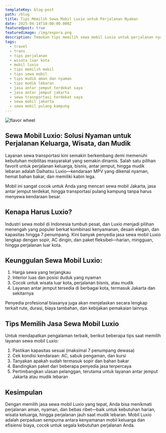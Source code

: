 ```yaml
---
templateKey: blog-post
path: /blog
title: Tips Memilih Sewa Mobil Luxio untuk Perjalanan Nyaman
date: 2025-04-14T10:00:00.000Z
featuredpost: true
featuredimage: /img/expora.png
description: Temukan tips memilih sewa mobil Luxio untuk perjalanan nyaman dan efisien. Cocok untuk wisata luar kota, mudik lebaran, dan jasa antar jemput di Jakarta. Dapatkan panduan memilih layanan sewa transportasi terpercaya, termasuk tips sewa mobil, mobil keluarga, hingga jasa antar jemput terdekat Anda.
tags:
  - travel 
  - trans
  - tips perjalanan
  - wisata luar kota
  - mobil luxio
  - tips memilih mobil
  - tips sewa mobil
  - tips mudik aman dan nyaman
  - tips mudik lebaran
  - jasa antar jemput terdekat saya
  - jasa antar jemput jakarta
  - sewa trasnportasi terdekat saya
  - sewa mobil jakarta
  - sewa mobil pulang kampung 
---
```

![flavor wheel](/img/luxio1.png)

## Sewa Mobil Luxio: Solusi Nyaman untuk Perjalanan Keluarga, Wisata, dan Mudik

Layanan sewa transportasi kini semakin berkembang demi memenuhi kebutuhan mobilitas masyarakat yang semakin dinamis. Salah satu pilihan favorit untuk perjalanan keluarga, bisnis, antar jemput, hingga mudik lebaran adalah Daihatsu Luxio—kendaraan MPV yang dikenal nyaman, hemat bahan bakar, dan memiliki kabin lega.

Mobil ini sangat cocok untuk Anda yang mencari sewa mobil Jakarta, jasa antar jemput terdekat, hingga transportasi pulang kampung tanpa harus menyewa kendaraan besar.

## Kenapa Harus Luxio?
Industri sewa mobil di Indonesia tumbuh pesat, dan Luxio menjadi pilihan menengah yang populer berkat kombinasi kenyamanan, desain elegan, dan kapasitas hingga 7 penumpang. Kini banyak penyedia jasa sewa mobil Luxio lengkap dengan sopir, AC dingin, dan paket fleksibel—harian, mingguan, hingga perjalanan luar kota.

## Keunggulan Sewa Mobil Luxio:
1. Harga sewa yang terjangkau
2. Interior luas dan posisi duduk yang nyaman
3. Cocok untuk wisata luar kota, perjalanan bisnis, atau mudik
4. Layanan antar jemput tersedia di berbagai kota, termasuk Jakarta dan sekitarnya 

Penyedia profesional biasanya juga akan menjelaskan secara lengkap terkait rute, durasi, biaya tambahan, dan kebijakan pemakaian lainnya.

## Tips Memilih Jasa Sewa Mobil Luxio
Untuk mendapatkan pengalaman terbaik, berikut beberapa tips saat memilih layanan sewa mobil Luxio:
1. Pastikan kapasitas sesuai (maksimal 7 penumpang dewasa)
2. Cek kondisi kendaraan: AC, sabuk pengaman, dan kursi
3. Tanyakan apakah sudah termasuk sopir dan bahan bakar
4. Bandingkan paket dari beberapa penyedia jasa terpercaya
5. Pertimbangkan ulasan pelanggan, terutama untuk layanan antar jemput Jakarta atau mudik lebaran

## Kesimpulan
Dengan memilih jasa sewa mobil Luxio yang tepat, Anda bisa menikmati perjalanan aman, nyaman, dan bebas ribet—baik untuk kebutuhan harian, wisata keluarga, hingga perjalanan jauh saat mudik lebaran. Mobil Luxio adalah perpaduan sempurna antara kenyamanan mobil keluarga dan efisiensi biaya, cocok untuk segala kebutuhan perjalanan Anda.